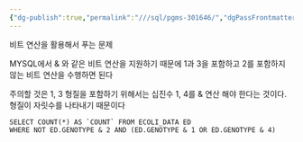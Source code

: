 ```yaml
---
{"dg-publish":true,"permalink":"///sql/pgms-301646/","dgPassFrontmatter":true}
---
```



비트 연산을 활용해서 푸는 문제
   
   MYSQL에서 & 와 같은 비트 연산을 지원하기 때문에 1과 3을 포함하고 2를 포함하지 않는 비트 연산을 수행하면 된다
   
   주의할 것은 1, 3 형질을 포함하기 위해서는 십진수 1, 4를 & 연산 해야 한다는 것이다. 형질이 자릿수를 나타내기 때문이다

```mysql
SELECT COUNT(*) AS `COUNT` FROM ECOLI_DATA ED
WHERE NOT ED.GENOTYPE & 2 AND (ED.GENOTYPE & 1 OR ED.GENOTYPE & 4)
```